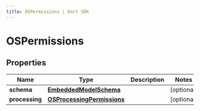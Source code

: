 ```yaml
---
title: OSPermissions | Dart SDK
---
```


# OSPermissions

## Properties
Name | Type | Description | Notes
------------ | ------------- | ------------- | -------------
**schema** | [**EmbeddedModelSchema**](EmbeddedModelSchema) |  | [optional] 
**processing** | [**OSProcessingPermissions**](OSProcessingPermissions) |  | [optional] 



